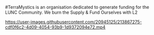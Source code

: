 #TerraMystics is an organisation dedicated to generate funding for the LUNC Community. We burn the Supply & Fund Ourselves with L2

https://user-images.githubusercontent.com/20945125/213867275-cdf0f6c2-4d09-4054-93b9-1d9372094e72.mp4

